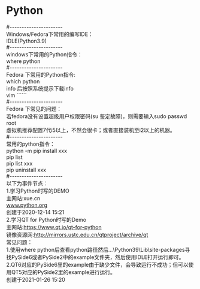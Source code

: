 # Python  
#----------------------  
Windows/Fedora下常用的编写IDE：  
  IDLE(Python3.9)  
#----------------------  
windows下常用的Python指令：  
  where python  
#----------------------  
Fedora 下常用的Python指令:  
  which python  
  info 后按照系统提示下载info  
  vim  ``````  
#----------------------  
Fedora 下常见的问题：  
  若fedora没有设置超级用户权限密码(su 鉴定故障)，则需要输入sudo passwd root  
虚拟机推荐配置7代i5以上，不然会很卡；或者直接装机至i2以上的机器。  
#----------------------  
常用的python指令：  
  python -m pip install xxx  
            pip list  
            pip list  xxx  
            pip uninstall xxx  
#----------------------  
以下为事件节点：  
1.学习Python时写的DEMO  
  主网站:xue.cn  
        www.python.org  
  创建于2020-12-14 15:21  
2.学习QT for Python时写的Demo  
  主网站:https://www.qt.io/qt-for-python  
  镜像资源网:http://mirrors.ustc.edu.cn/qtproject/archive/qt  
  常见问题：  
    1.使用where python后查看python路径然后...\Python39\Lib\site-packages寻找PySide6或者PySide2中的example文件夹，然后使用IDLE打开运行即可。  
    2.QT6对应的PySide6里的example由于缺少文件，会导致运行不成功；但可以使用QT5对应的PySide2里的example进行运行。  
  创建于2021-01-26 15:20  
